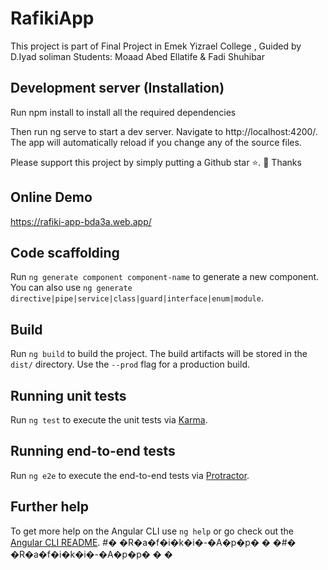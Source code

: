 # RafikiApp

This project is part of Final Project in Emek Yizrael College , Guided by D.Iyad soliman 
Students: Moaad Abed Ellatife & Fadi Shuhibar

## Development server (Installation)

Run npm install to install all the required dependencies

Then run ng serve to start a dev server. Navigate to http://localhost:4200/. The app will automatically reload if you change any of the source files.

Please support this project by simply putting a Github star ⭐. 🙏 Thanks
## Online Demo
https://rafiki-app-bda3a.web.app/
## Code scaffolding

Run `ng generate component component-name` to generate a new component. You can also use `ng generate directive|pipe|service|class|guard|interface|enum|module`.

## Build

Run `ng build` to build the project. The build artifacts will be stored in the `dist/` directory. Use the `--prod` flag for a production build.

## Running unit tests

Run `ng test` to execute the unit tests via [Karma](https://karma-runner.github.io).

## Running end-to-end tests

Run `ng e2e` to execute the end-to-end tests via [Protractor](http://www.protractortest.org/).

## Further help

To get more help on the Angular CLI use `ng help` or go check out the [Angular CLI README](https://github.com/angular/angular-cli/blob/master/README.md).
#� �R�a�f�i�k�i�-�A�p�p�
�
�#� �R�a�f�i�k�i�-�A�p�p�
�
�

